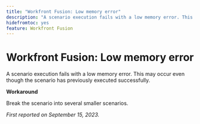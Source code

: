 ```yaml
---
title: "Workfront Fusion: Low memory error"
description: "A scenario execution fails with a low memory error. This may occur even though the scenario has previously executed successfully."
hidefromtoc: yes
feature: Workfront Fusion
---
```


# Workfront Fusion: Low memory error

A scenario execution fails with a low memory error. This may occur even though the scenario has previously executed successfully.

**Workaround**

Break the scenario into several smaller scenarios.

_First reported on September 15, 2023._
